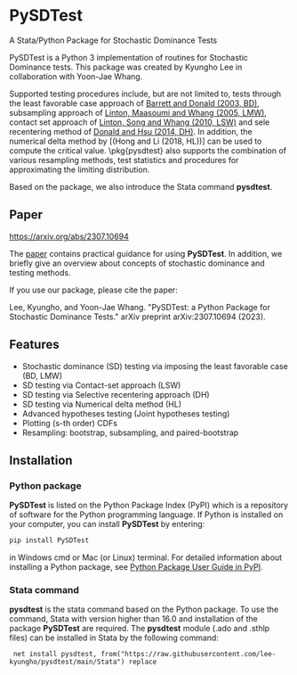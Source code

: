 # PySDTest

 A Stata/Python Package for Stochastic Dominance Tests

PySDTest is a Python 3 implementation of routines for Stochastic Dominance tests. This package was created by Kyungho Lee in collaboration with Yoon-Jae Whang. 

Supported testing procedures include, but are not limited to, tests through the least favorable case approach of [Barrett and Donald (2003, BD)](https://doi.org/10.1111/1468-0262.00390), subsampling approach of [Linton, Maasoumi and Whang (2005, LMW)](https://ideas.repec.org/a/oup/restud/v72y2005i3p735-765.html), contact set approach of [Linton, Song and Whang (2010, LSW)](https://econpapers.repec.org/article/eeeeconom/v_3a154_3ay_3a2010_3ai_3a2_3ap_3a186-202.htm) and sele recentering method of [Donald and Hsu (2014, DH)](https://www.tandfonline.com/doi/full/10.1080/07474938.2013.833813). In addition, the numerical delta method by [(Hong and Li (2018, HL))] can be used to compute the critical value. \pkg{pysdtest} also supports the combination of various resampling methods, test statistics and procedures for approximating the limiting distribution. 

Based on the package, we also introduce the Stata command **pysdtest**.

## Paper

https://arxiv.org/abs/2307.10694

The [paper](https://arxiv.org/abs/2307.10694) contains practical guidance for using **PySDTest**. In addition, we briefly give an overview about concepts of stochastic dominance and testing methods. 

If you use our package, please cite the paper:

Lee, Kyungho, and Yoon-Jae Whang. "PySDTest: a Python Package for Stochastic Dominance Tests." arXiv preprint arXiv:2307.10694 (2023).

## Features

- Stochastic dominance (SD) testing via imposing the least favorable case (BD, LMW)
- SD testing via Contact-set approach (LSW)
- SD testing via Selective recentering approach (DH)
- SD testing via Numerical delta method (HL)
- Advanced hypotheses testing (Joint hypotheses testing)
- Plotting (s-th order) CDFs
- Resampling: bootstrap, subsampling, and paired-bootstrap

## Installation

### Python package

**PySDTest** is listed on the Python Package Index (PyPI) which is a repository of software for the Python programming language. If Python is installed on your computer, you can install **PySDTest** by entering:

```python
pip install PySDTest
```

in Windows cmd or Mac (or Linux) terminal. For detailed information about installing a Python package, see [Python Package User Guide in PyPI](https://packaging.python.org/tutorials/installing-packages/).

### Stata command

**pysdtest** is the stata command based on the Python package. To use the command, Stata with version higher than 16.0 and installation of the package **PySDTest** are required. The **pysdtest** module (.ado and .sthlp files) can be installed in Stata by the following command:

```{stata}
 net install pysdtest, from("https://raw.githubusercontent.com/lee-kyungho/pysdtest/main/Stata") replace
```
